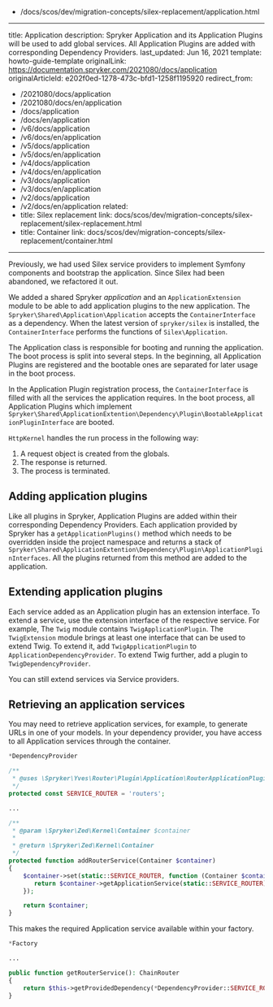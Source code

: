   - /docs/scos/dev/migration-concepts/silex-replacement/application.html
---
title: Application
description: Spryker Application and its Application Plugins will be used to add global services. All Application Plugins are added with corresponding Dependency Providers.
last_updated: Jun 16, 2021
template: howto-guide-template
originalLink: https://documentation.spryker.com/2021080/docs/application
originalArticleId: e202f0ed-1278-473c-bfd1-1258f1195920
redirect_from:
  - /2021080/docs/application
  - /2021080/docs/en/application
  - /docs/application
  - /docs/en/application
  - /v6/docs/application
  - /v6/docs/en/application
  - /v5/docs/application
  - /v5/docs/en/application
  - /v4/docs/application
  - /v4/docs/en/application
  - /v3/docs/application
  - /v3/docs/en/application
  - /v2/docs/application
  - /v2/docs/en/application
related:
  - title: Silex replacement
    link: docs/scos/dev/migration-concepts/silex-replacement/silex-replacement.html
  - title: Container
    link: docs/scos/dev/migration-concepts/silex-replacement/container.html
---

Previously, we had used Silex service providers to implement Symfony components and bootstrap the application. Since Silex had been abandoned, we refactored it out.

We added a shared Spryker *application* and an `ApplicationExtension` module to be able to add application plugins to the new application. The `Spryker\Shared\Application\Application` accepts the `ContainerInterface` as a dependency. When the latest version of `spryker/silex` is installed, the `ContainerInterface` performs the functions of `Silex\Application`.

The Application class is responsible for booting and running the application. The boot process is split into several steps. In the beginning, all Application Plugins are registered and the bootable ones are separated for later usage in the boot process.

In the Application Plugin registration process, the `ContainerInterface` is filled with all the services the application requires. In the boot process, all Application Plugins which implement `Spryker\Shared\ApplicationExtention\Dependency\Plugin\BootableApplicationPluginInterface` are booted.

`HttpKernel` handles the run process in the following way:

1. A request object is created from the globals.
2. The response is returned.
3. The process is terminated.

## Adding application plugins

Like all plugins in Spryker,  Application Plugins are added within their corresponding Dependency Providers. Each application provided by Spryker has a `getApplicationPlugins()` method which needs to be overridden inside the project namespace and returns a stack of `Spryker\Shared\ApplicationExtention\Dependency\Plugin\ApplicationPluginInterfaces`. All the plugins returned from this method are added to the application.

## Extending application plugins

Each service added as an Application plugin has an extension interface. To extend a service, use the extension interface of the respective service. For example, The `Twig` module contains `TwigApplicationPlugin`. The `TwigExtension` module brings at least one interface that can be used to extend Twig. To extend it, add `TwigApplicationPlugin` to `ApplicationDependencyProvider`. To extend Twig further, add a plugin to `TwigDependencyProvider`.

You can still extend services via Service providers.

## Retrieving an application services

You may need to retrieve application services, for example, to generate URLs in one of your models. In your dependency provider, you have access to all Application services through the container.

```php
*DependencyProvider

/**
 * @uses \Spryker\Yves\Router\Plugin\Application\RouterApplicationPlugin::SERVICE_ROUTER
 */
protected const SERVICE_ROUTER = 'routers';

...

/**
 * @param \Spryker\Zed\Kernel\Container $container
 *
 * @return \Spryker\Zed\Kernel\Container
 */
protected function addRouterService(Container $container)
{
    $container->set(static::SERVICE_ROUTER, function (Container $container) {
       return $container->getApplicationService(static::SERVICE_ROUTER);
    });

    return $container;
}
```

This makes the required Application service available within your factory.

```php
*Factory

...

public function getRouterService(): ChainRouter
{
    return $this->getProvidedDependency(*DependencyProvider::SERVICE_ROUTER);
}
```
